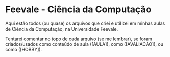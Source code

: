 # Feevale - Ciência da Computação

Aqui estão todos (ou quase) os arquivos que criei e utilizei em minhas aulas de Ciência da Computação, na Universidade Feevale.

Tentarei comentar no topo de cada arquivo (se me lembrar), se foram criados/usados como conteúdo de aula (\[AULA\]), como (\[AVALIACAO\]), ou como (\[HOBBY\]).
